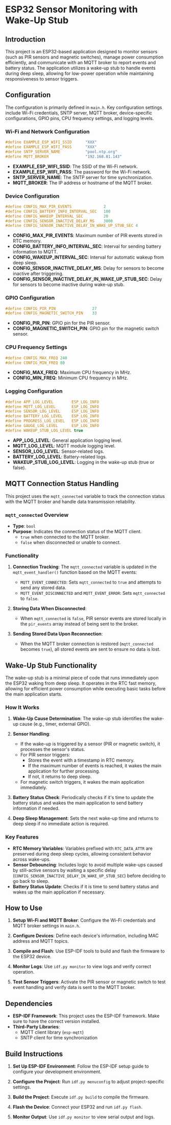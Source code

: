 # ESP32 Sensor Monitoring with Wake-Up Stub

## Introduction

This project is an ESP32-based application designed to monitor sensors (such as PIR sensors and magnetic switches), manage power consumption efficiently, and communicate with an MQTT broker to report events and battery status. The application utilizes a wake-up stub to handle events during deep sleep, allowing for low-power operation while maintaining responsiveness to sensor triggers.

## Configuration

The configuration is primarily defined in `main.h`. Key configuration settings include Wi-Fi credentials, SNTP server, MQTT broker, device-specific configurations, GPIO pins, CPU frequency settings, and logging levels.

### Wi-Fi and Network Configuration

```c
#define EXAMPLE_ESP_WIFI_SSID      "XXX"
#define EXAMPLE_ESP_WIFI_PASS      "XXX"
#define SNTP_SERVER_NAME           "pool.ntp.org"
#define MQTT_BROKER                "192.168.81.143"
```
- **EXAMPLE_ESP_WIFI_SSID**: The SSID of the Wi-Fi network.
- **EXAMPLE_ESP_WIFI_PASS**: The password for the Wi-Fi network.
- **SNTP_SERVER_NAME**: The SNTP server for time synchronization.
- **MQTT_BROKER**: The IP address or hostname of the MQTT broker.

### Device Configuration

```c
#define CONFIG_MAX_PIR_EVENTS              2
#define CONFIG_BATTERY_INFO_INTERVAL_SEC   180
#define CONFIG_WAKEUP_INTERVAL_SEC         20
#define CONFIG_SENSOR_INACTIVE_DELAY_MS    3000
#define CONFIG_SENSOR_INACTIVE_DELAY_IN_WAKE_UP_STUB_SEC 4
```
- **CONFIG_MAX_PIR_EVENTS**: Maximum number of PIR events stored in RTC memory.
- **CONFIG_BATTERY_INFO_INTERVAL_SEC**: Interval for sending battery information to MQTT.
- **CONFIG_WAKEUP_INTERVAL_SEC**: Interval for automatic wakeup from deep sleep.
- **CONFIG_SENSOR_INACTIVE_DELAY_MS**: Delay for sensors to become inactive after triggering.
- **CONFIG_SENSOR_INACTIVE_DELAY_IN_WAKE_UP_STUB_SEC**: Delay for sensors to become inactive during wake-up stub.

### GPIO Configuration

```c
#define CONFIG_PIR_PIN                27
#define CONFIG_MAGNETIC_SWITCH_PIN    33
```
- **CONFIG_PIR_PIN**: GPIO pin for the PIR sensor.
- **CONFIG_MAGNETIC_SWITCH_PIN**: GPIO pin for the magnetic switch sensor.

### CPU Frequency Settings

```c
#define CONFIG_MAX_FREQ 240
#define CONFIG_MIN_FREQ 80
```
- **CONFIG_MAX_FREQ**: Maximum CPU frequency in MHz.
- **CONFIG_MIN_FREQ**: Minimum CPU frequency in MHz.

### Logging Configuration

```c
#define APP_LOG_LEVEL        ESP_LOG_INFO
#define MQTT_LOG_LEVEL       ESP_LOG_INFO
#define SENSOR_LOG_LEVEL     ESP_LOG_INFO
#define BATTERY_LOG_LEVEL    ESP_LOG_INFO
#define PROGRESS_LOG_LEVEL   ESP_LOG_INFO
#define GAUGE_LOG_LEVEL      ESP_LOG_INFO
#define WAKEUP_STUB_LOG_LEVEL true
```
- **APP_LOG_LEVEL**: General application logging level.
- **MQTT_LOG_LEVEL**: MQTT module logging level.
- **SENSOR_LOG_LEVEL**: Sensor-related logs.
- **BATTERY_LOG_LEVEL**: Battery-related logs.
- **WAKEUP_STUB_LOG_LEVEL**: Logging in the wake-up stub (true or false).

## MQTT Connection Status Handling

This project uses the `mqtt_connected` variable to track the connection status with the MQTT broker and handle data transmission reliability.

### `mqtt_connected` Overview

- **Type**: `bool`
- **Purpose**: Indicates the connection status of the MQTT client.
  - `true` when connected to the MQTT broker.
  - `false` when disconnected or unable to connect.

### Functionality

1. **Connection Tracking**: The `mqtt_connected` variable is updated in the `mqtt_event_handler()` function based on the MQTT events:
   - `MQTT_EVENT_CONNECTED`: Sets `mqtt_connected` to `true` and attempts to send any stored data.
   - `MQTT_EVENT_DISCONNECTED` and `MQTT_EVENT_ERROR`: Sets `mqtt_connected` to `false`.

2. **Storing Data When Disconnected**: 
   - When `mqtt_connected` is `false`, PIR sensor events are stored locally in the `pir_events` array instead of being sent to the broker.
   
3. **Sending Stored Data Upon Reconnection**: 
   - When the MQTT broker connection is restored (`mqtt_connected` becomes `true`), all stored events are sent to ensure no data is lost.

## Wake-Up Stub Functionality

The wake-up stub is a minimal piece of code that runs immediately upon the ESP32 waking from deep sleep. It operates in the RTC fast memory, allowing for efficient power consumption while executing basic tasks before the main application starts.

### How It Works

1. **Wake-Up Cause Determination**: The wake-up stub identifies the wake-up cause (e.g., timer, external GPIO).

2. **Sensor Handling**:
   - If the wake-up is triggered by a sensor (PIR or magnetic switch), it processes the sensor's status.
   - For PIR sensor triggers:
     - Stores the event with a timestamp in RTC memory.
     - If the maximum number of events is reached, it wakes the main application for further processing.
     - If not, it returns to deep sleep.
   - For magnetic switch triggers, it wakes the main application immediately.

3. **Battery Status Check**: Periodically checks if it's time to update the battery status and wakes the main application to send battery information if needed.

4. **Deep Sleep Management**: Sets the next wake-up time and returns to deep sleep if no immediate action is required.

### Key Features

- **RTC Memory Variables**: Variables prefixed with `RTC_DATA_ATTR` are preserved during deep sleep cycles, allowing consistent behavior across wake-ups.
- **Sensor Debouncing**: Includes logic to avoid multiple wake-ups caused by still-active sensors by waiting a specific delay (`CONFIG_SENSOR_INACTIVE_DELAY_IN_WAKE_UP_STUB_SEC`) before deciding to go back to sleep.
- **Battery Status Update**: Checks if it is time to send battery status and wakes up the main application if necessary.

## How to Use

1. **Setup Wi-Fi and MQTT Broker**: Configure the Wi-Fi credentials and MQTT broker settings in `main.h`.

2. **Configure Devices**: Define each device's information, including MAC address and MQTT topics.

3. **Compile and Flash**: Use ESP-IDF tools to build and flash the firmware to the ESP32 device.

4. **Monitor Logs**: Use `idf.py monitor` to view logs and verify correct operation.

5. **Test Sensor Triggers**: Activate the PIR sensor or magnetic switch to test event handling and verify data is sent to the MQTT broker.

## Dependencies

- **ESP-IDF Framework**: This project uses the ESP-IDF framework. Make sure to have the correct version installed.
- **Third-Party Libraries**:
  - MQTT client library (`esp-mqtt`)
  - SNTP client for time synchronization

## Build Instructions

1. **Set Up ESP-IDF Environment**: Follow the ESP-IDF setup guide to configure your development environment.

2. **Configure the Project**: Run `idf.py menuconfig` to adjust project-specific settings.

3. **Build the Project**: Execute `idf.py build` to compile the firmware.

4. **Flash the Device**: Connect your ESP32 and run `idf.py flash`.

5. **Monitor Output**: Use `idf.py monitor` to view serial output and logs.